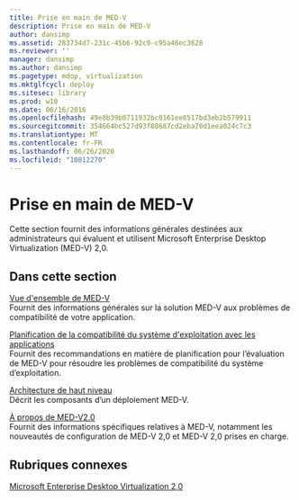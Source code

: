```yaml
---
title: Prise en main de MED-V
description: Prise en main de MED-V
author: dansimp
ms.assetid: 283734d7-231c-45b6-92c9-c95a46ec3628
ms.reviewer: ''
manager: dansimp
ms.author: dansimp
ms.pagetype: mdop, virtualization
ms.mktglfcycl: deploy
ms.sitesec: library
ms.prod: w10
ms.date: 06/16/2016
ms.openlocfilehash: 49e8b39b0711932bc0161ee8517bd3eb2b579911
ms.sourcegitcommit: 354664bc527d93f80687cd2eba70d1eea024c7c3
ms.translationtype: MT
ms.contentlocale: fr-FR
ms.lasthandoff: 06/26/2020
ms.locfileid: "10812270"
---
```

# Prise en main de MED-V


Cette section fournit des informations générales destinées aux administrateurs qui évaluent et utilisent Microsoft Enterprise Desktop Virtualization (MED-V) 2,0.

## Dans cette section


<a href="" id="overview-of-med-v"></a>[Vue d'ensemble de MED-V](overview-of-med-vmedv2.md)  
Fournit des informations générales sur la solution MED-V aux problèmes de compatibilité de votre application.

<a href="" id="planning-for-application-operating-system-compatibility"></a>[Planification de la compatibilité du système d'exploitation avec les applications](planning-for-application-operating-system-compatibility.md)  
Fournit des recommandations en matière de planification pour l’évaluation de MED-V pour résoudre les problèmes de compatibilité du système d’exploitation.

<a href="" id="high-level-architecture"></a>[Architecture de haut niveau](high-level-architecturemedv2.md)  
Décrit les composants d’un déploiement MED-V.

<a href="" id="about-med-v-2-0"></a>[À propos de MED-V2.0](about-med-v-20.md)  
Fournit des informations spécifiques relatives à MED-V, notamment les nouveautés de configuration de MED-V 2,0 et MED-V 2,0 prises en charge.

## Rubriques connexes


[Microsoft Enterprise Desktop Virtualization 2,0](index.md)

 

 





